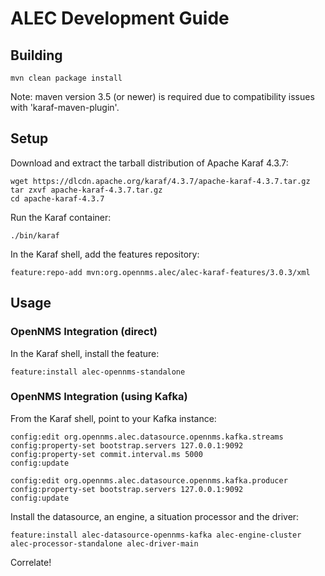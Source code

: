 # ALEC Development Guide

## Building

```
mvn clean package install
```

Note: maven version 3.5 (or newer) is required due to compatibility issues with 'karaf-maven-plugin'.

## Setup

Download and extract the tarball distribution of Apache Karaf 4.3.7:
```
wget https://dlcdn.apache.org/karaf/4.3.7/apache-karaf-4.3.7.tar.gz
tar zxvf apache-karaf-4.3.7.tar.gz
cd apache-karaf-4.3.7
```

Run the Karaf container:
```
./bin/karaf
```

In the Karaf shell, add the features repository:
```
feature:repo-add mvn:org.opennms.alec/alec-karaf-features/3.0.3/xml
```

## Usage

### OpenNMS Integration (direct)

In the Karaf shell, install the feature:
```
feature:install alec-opennms-standalone
```

### OpenNMS Integration (using Kafka)

From the Karaf shell, point to your Kafka instance:
```
config:edit org.opennms.alec.datasource.opennms.kafka.streams
config:property-set bootstrap.servers 127.0.0.1:9092
config:property-set commit.interval.ms 5000
config:update
```

```
config:edit org.opennms.alec.datasource.opennms.kafka.producer
config:property-set bootstrap.servers 127.0.0.1:9092
config:update
```

Install the datasource, an engine, a situation processor and the driver:
```
feature:install alec-datasource-opennms-kafka alec-engine-cluster alec-processor-standalone alec-driver-main
```

Correlate!
